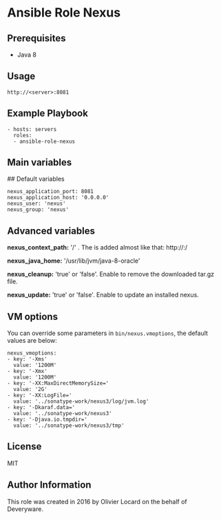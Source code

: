 # Ansible Role Nexus

## Prerequisites

* Java 8

## Usage

    http://<server>:8081

## Example Playbook

    - hosts: servers
      roles:
      - ansible-role-nexus

## Main variables

## Default variables

    nexus_application_port: 8081
    nexus_application_host: '0.0.0.0'
    nexus_user: 'nexus'
    nexus_group: 'nexus'

## Advanced variables

**nexus_context_path:** '/' . The <context> is added almost like that: http://<server>:<port>/<context>

**nexus_java_home:** '/usr/lib/jvm/java-8-oracle'

**nexus_cleanup:** 'true' or 'false'. Enable to remove the downloaded tar.gz file.

**nexus_update:** 'true' or 'false'. Enable to update an installed nexus.

## VM options

You can override some parameters in `bin/nexus.vmoptions`, the default values are below:

    nexus_vmoptions:
    - key: '-Xms'
      value: '1200M'
    - key: '-Xmx'
      value: '1200M'
    - key: '-XX:MaxDirectMemorySize='
      value: '2G'
    - key: '-XX:LogFile='
      value: '../sonatype-work/nexus3/log/jvm.log'
    - key: '-Dkaraf.data='
      value: '../sonatype-work/nexus3'
    - key: '-Djava.io.tmpdir='
      value: '../sonatype-work/nexus3/tmp'

## License

MIT

## Author Information

This role was created in 2016 by Olivier Locard on the behalf of Deveryware.

